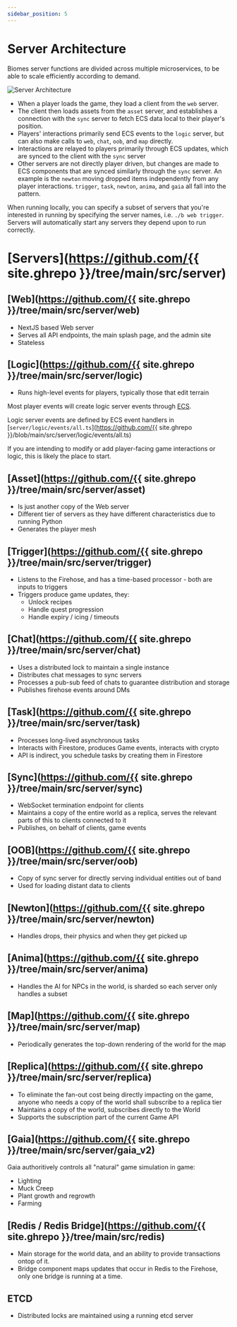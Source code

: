 ```yaml
---
sidebar_position: 5
---
```


# Server Architecture

Biomes server functions are divided across multiple microservices, to be able to scale efficiently according to demand.

![Server Architecture](/img/biomes-server-architecture.png)

- When a player loads the game, they load a client from the `web` server.
- The client then loads assets from the `asset` server, and establishes a connection with the `sync` server to fetch ECS data local to their player's position.
- Players' interactions primarily send ECS events to the `logic` server, but can also make calls to `web`, `chat`, `oob`, and `map` directly.
- Interactions are relayed to players primarily through ECS updates, which are synced to the client with the `sync` server
- Other servers are not directly player driven, but changes are made to ECS components that are synced similarly through the `sync` server. An example is the `newton` moving dropped items independently from any player interactions. `trigger`, `task`, `newton`, `anima`, and `gaia` all fall into the pattern.

When running locally, you can specify a subset of servers that you're interested in running by specifying the server names, i.e. `./b web trigger`. Servers will automatically start any servers they depend upon to run correctly.

# [Servers](https://github.com/{{ site.ghrepo }}/tree/main/src/server)

## [Web](https://github.com/{{ site.ghrepo }}/tree/main/src/server/web)

- NextJS based Web server
- Serves all API endpoints, the main splash page, and the admin site
- Stateless

## [Logic](https://github.com/{{ site.ghrepo }}/tree/main/src/server/logic)

- Runs high-level events for players, typically those that edit terrain

Most player events will create logic server events through [ECS](ecs.md).

Logic server events are defined by ECS event handlers in [`server/logic/events/all.ts`](https://github.com/{{ site.ghrepo }}/blob/main/src/server/logic/events/all.ts)

If you are intending to modify or add player-facing game interactions or logic, this is likely the place to start.

## [Asset](https://github.com/{{ site.ghrepo }}/tree/main/src/server/asset)

- Is just another copy of the Web server
- Different tier of servers as they have different characteristics due to running Python
- Generates the player mesh

## [Trigger](https://github.com/{{ site.ghrepo }}/tree/main/src/server/trigger)

- Listens to the Firehose, and has a time-based processor - both are inputs to triggers
- Triggers produce game updates, they:
  - Unlock recipes
  - Handle quest progression
  - Handle expiry / icing / timeouts

## [Chat](https://github.com/{{ site.ghrepo }}/tree/main/src/server/chat)

- Uses a distributed lock to maintain a single instance
- Distributes chat messages to sync servers
- Processes a pub-sub feed of chats to guarantee distribution and storage
- Publishes firehose events around DMs

## [Task](https://github.com/{{ site.ghrepo }}/tree/main/src/server/task)

- Processes long-lived asynchronous tasks
- Interacts with Firestore, produces Game events, interacts with crypto
- API is indirect, you schedule tasks by creating them in Firestore

## [Sync](https://github.com/{{ site.ghrepo }}/tree/main/src/server/sync)

- WebSocket termination endpoint for clients
- Maintains a copy of the entire world as a replica, serves the relevant parts of this to clients connected to it
- Publishes, on behalf of clients, game events

## [OOB](https://github.com/{{ site.ghrepo }}/tree/main/src/server/oob)

- Copy of sync server for directly serving individual entities out of band
- Used for loading distant data to clients

## [Newton](https://github.com/{{ site.ghrepo }}/tree/main/src/server/newton)

- Handles drops, their physics and when they get picked up

## [Anima](https://github.com/{{ site.ghrepo }}/tree/main/src/server/anima)

- Handles the AI for NPCs in the world, is sharded so each server only handles a subset

## [Map](https://github.com/{{ site.ghrepo }}/tree/main/src/server/map)

- Periodically generates the top-down rendering of the world for the map

## [Replica](https://github.com/{{ site.ghrepo }}/tree/main/src/server/replica)

- To eliminate the fan-out cost being directly impacting on the game, anyone who needs a copy of the world shall subscribe to a replica tier
- Maintains a copy of the world, subscribes directly to the World
- Supports the subscription part of the current Game API

## [Gaia](https://github.com/{{ site.ghrepo }}/tree/main/src/server/gaia_v2)

Gaia authoritively controls all "natural" game simulation in game:

- Lighting
- Muck Creep
- Plant growth and regrowth
- Farming

## [Redis / Redis Bridge](https://github.com/{{ site.ghrepo }}/tree/main/src/redis)

- Main storage for the world data, and an ability to provide transactions ontop of it.
- Bridge component maps updates that occur in Redis to the Firehose, only one bridge is running at a time.

## ETCD

- Distributed locks are maintained using a running etcd server
